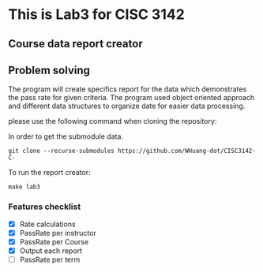 # This is Lab3 for CISC 3142 #

## Course data report creator ##

## Problem solving ##

The program will create specifics report for the data which demonstrates the pass rate for given criteria.
The program used object oriented approach and different data structures to organize date for easier data processing. 

please use the following command when cloning the repository:

In order to get the submodule data.

```git clone --recurse-submodules https://github.com/WHuang-dot/CISC3142-C-```

To run the report creator:

```make lab3```

### Features checklist

- [x] Rate calculations
- [x] PassRate per instructor
- [x] PassRate per Course
- [x] Output each report
- [ ] PassRate per term
